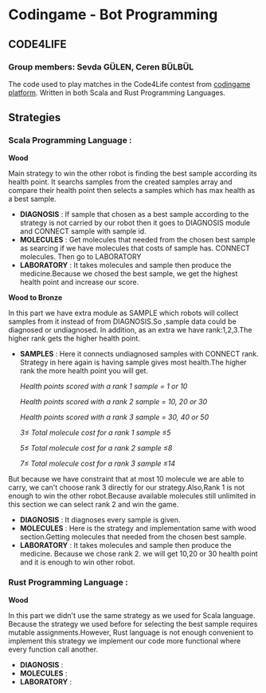 # Codingame - Bot Programming
## CODE4LIFE
### Group members: Sevda GÜLEN, Ceren BÜLBÜL

The code used to play matches in the Code4Life contest from [codingame platform](https://www.codingame.com/multiplayer/bot-programming/code4life).
Written in both Scala and Rust Programming Languages.

## Strategies

### Scala Programming Language :
**Wood**

Main strategy to win the other robot is finding the best sample according its health point. It searchs samples from the created samples array and compare their health point then selects a samples which has max health as a best sample.

- **DIAGNOSIS** : If sample that chosen as a best sample according to the strategy is not carried by our robot then it goes to DIAGNOSIS module and CONNECT sample with sample id.
- **MOLECULES** : Get molecules that needed from the chosen best sample as searcing if we have molecules that costs of sample has. CONNECT molecules.
Then go to LABORATORY
- **LABORATORY** : It takes molecules and sample then produce the medicine.Because we chosed the best sample, we get the highest health point and increase our score.

**Wood to Bronze**

In this part we have extra module as SAMPLE which robots will collect samples from it instead of from DIAGNOSIS.So ,sample data could be diagnosed or undiagnosed. In addition, as an extra we have rank:1,2,3.The higher rank gets the higher health point.

- **SAMPLES** : Here it connects undiagnosed samples with CONNECT rank. Strategy in here again is having sample gives most health.The higher rank the more health point you will get. 

    *Health points scored with a rank 1 sample = 1 or 10*

    *Health points scored with a rank 2 sample = 10, 20 or 30*

    *Health points scored with a rank 3 sample = 30, 40 or 50*

    *3≤ Total molecule cost for a rank 1 sample ≤5*

    *5≤ Total molecule cost for a rank 2 sample ≤8*

    *7≤ Total molecule cost for a rank 3 sample ≤14*

But because we have constraint that at most 10 molecule we are able to carry, we can't choose rank 3 directly for our strategy.Also,Rank 1 is not enough to win the other robot.Because available molecules still unlimited in this section we can select rank 2 and win the game. 
- **DIAGNOSIS** : It diagnoses every sample is given.
- **MOLECULES** : Here is the strategy and implementation same with wood section.Getting molecules that needed from the chosen best sample.
- **LABORATORY** : It takes molecules and sample then produce the medicine. Because we chose rank 2. we will get 10,20 or 30 health point and it is enough to win other robot.



### Rust Programming Language :
**Wood**

In this part we didn't use the same strategy as we used for Scala language. Because the strategy we used before for selecting the best sample requires mutable assignments.However, Rust language is not enough convenient to implement this strategy we implement our code more functional where every function call another.

- **DIAGNOSIS** : 
- **MOLECULES** : 
- **LABORATORY** :



                  
